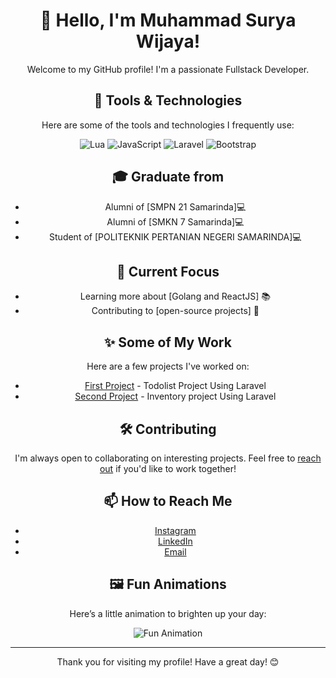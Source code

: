 <div align="center">

# 👋 Hello, I'm Muhammad Surya Wijaya!

Welcome to my GitHub profile! I'm a passionate Fullstack Developer.

## 🔧 Tools & Technologies

Here are some of the tools and technologies I frequently use:

![Lua](https://img.shields.io/badge/Lua-2C2D72?style=for-the-badge&logo=lua&logoColor=white)
![JavaScript](https://img.shields.io/badge/JavaScript-F7DF1C?style=for-the-badge&logo=javascript&logoColor=black)
![Laravel](https://img.shields.io/badge/Laravel-E14F4F?style=for-the-badge&logo=laravel&logoColor=white)
![Bootstrap](https://img.shields.io/badge/Bootstrap-7952B3?style=for-the-badge&logo=bootstrap&logoColor=white)

## 🎓️ Graduate from
- Alumni of [SMPN 21 Samarinda]💻
- Alumni of [SMKN 7 Samarinda]💻
- Student of [POLITEKNIK PERTANIAN NEGERI SAMARINDA]💻

## 🌱 Current Focus
- Learning more about [Golang and ReactJS] 📚
- Contributing to [open-source projects] 🤝

## ✨ Some of My Work

Here are a few projects I've worked on:

- [First Project](https://github.com/jayzajie/Todo-List-Laravel) - Todolist Project Using Laravel
- [Second Project](https://github.com/jayzajie/inventory-app-laravel) - Inventory project Using Laravel

## 🛠️ Contributing

I'm always open to collaborating on interesting projects. Feel free to [reach out](mailto:suryawijaya1147@gmail.com) if you'd like to work together!

## 📫 How to Reach Me

- [Instagram](https://www.instagram.com/suryawijaya_01/)
- [LinkedIn](https://www.linkedin.com/in/muhammad-surya-wijaya-390104286/)
- [Email](mailto:suryawijaya1147@gmail.com)

## 🖼️ Fun Animations

Here’s a little animation to brighten up your day:

<img src="https://media.giphy.com/media/3o6Zt7tG7k5cD3HS6A/giphy.gif" alt="Fun Animation">

---

Thank you for visiting my profile! Have a great day! 😊

</div>
